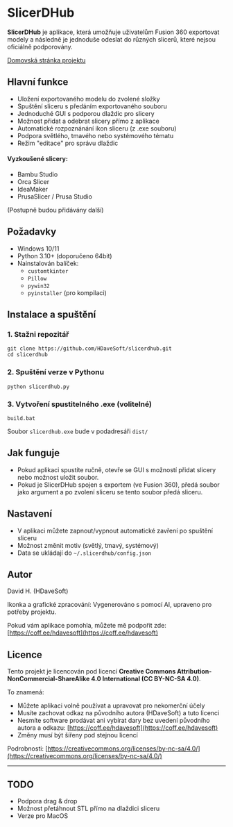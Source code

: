 # SlicerDHub

**SlicerDHub** je aplikace, která umožňuje uživatelům Fusion 360 exportovat modely a následně je jednoduše odeslat do různých slicerů, které nejsou oficiálně podporovány.

[Domovská stránka projektu](https://github.com/HDaveSoft/SlicerDHub)

## Hlavní funkce

- Uložení exportovaného modelu do zvolené složky
- Spuštění sliceru s předáním exportovaného souboru
- Jednoduché GUI s podporou dlaždic pro slicery
- Možnost přidat a odebrat slicery přímo z aplikace
- Automatické rozpoznánání ikon sliceru (z .exe souboru)
- Podpora světlého, tmavého nebo systémového tématu
- Režim "editace" pro správu dlaždic

#### Vyzkoušené slicery:

- Bambu Studio
- Orca Slicer
- IdeaMaker
- PrusaSlicer / Prusa Studio

(Postupně budou přidávány další)

## Požadavky

- Windows 10/11
- Python 3.10+ (doporučeno 64bit)
- Nainstalován balíček:
  - `customtkinter`
  - `Pillow`
  - `pywin32`
  - `pyinstaller` (pro kompilaci)

## Instalace a spuštění

### 1. Stažni repozitář

```
git clone https://github.com/HDaveSoft/slicerdhub.git
cd slicerdhub
```

### 2. Spuštění verze v Pythonu

```
python slicerdhub.py
```

### 3. Vytvoření spustitelného .exe (volitelné)

```
build.bat
```

Soubor `slicerdhub.exe` bude v podadresáři `dist/`

## Jak funguje

- Pokud aplikaci spustíte ručně, otevře se GUI s možností přidat slicery nebo možnost uložit soubor.
- Pokud je SlicerDHub spojen s exportem (ve Fusion 360), předá soubor jako argument a po zvolení sliceru se tento soubor předá sliceru.

## Nastavení

- V aplikaci můžete zapnout/vypnout automatické zavření po spuštění sliceru
- Možnost změnit motiv (světlý, tmavý, systémový)
- Data se ukládají do `~/.slicerdhub/config.json`

## Autor

David H. (HDaveSoft)

Ikonka a grafické zpracování: Vygenerováno s pomocí AI, upraveno pro potřeby projektu.

Pokud vám aplikace pomohla, můžete mě podpořit zde: [https://coff.ee/hdavesoft](https://coff.ee/hdavesoft)

## Licence

Tento projekt je licencován pod licencí **Creative Commons Attribution-NonCommercial-ShareAlike 4.0 International (CC BY-NC-SA 4.0)**.

To znamená:

- Můžete aplikaci volně používat a upravovat pro nekomerční účely
- Musíte zachovat odkaz na původního autora (HDaveSoft) a tuto licenci
- Nesmíte software prodávat ani vybírat dary bez uvedení původního autora a odkazu: [https://coff.ee/hdavesoft](https://coff.ee/hdavesoft)
- Změny musí být šířeny pod stejnou licencí

Podrobnosti: [https://creativecommons.org/licenses/by-nc-sa/4.0/](https://creativecommons.org/licenses/by-nc-sa/4.0/)

---

## TODO

- Podpora drag & drop
- Možnost přetáhnout STL přímo na dlaždici sliceru
- Verze pro MacOS

